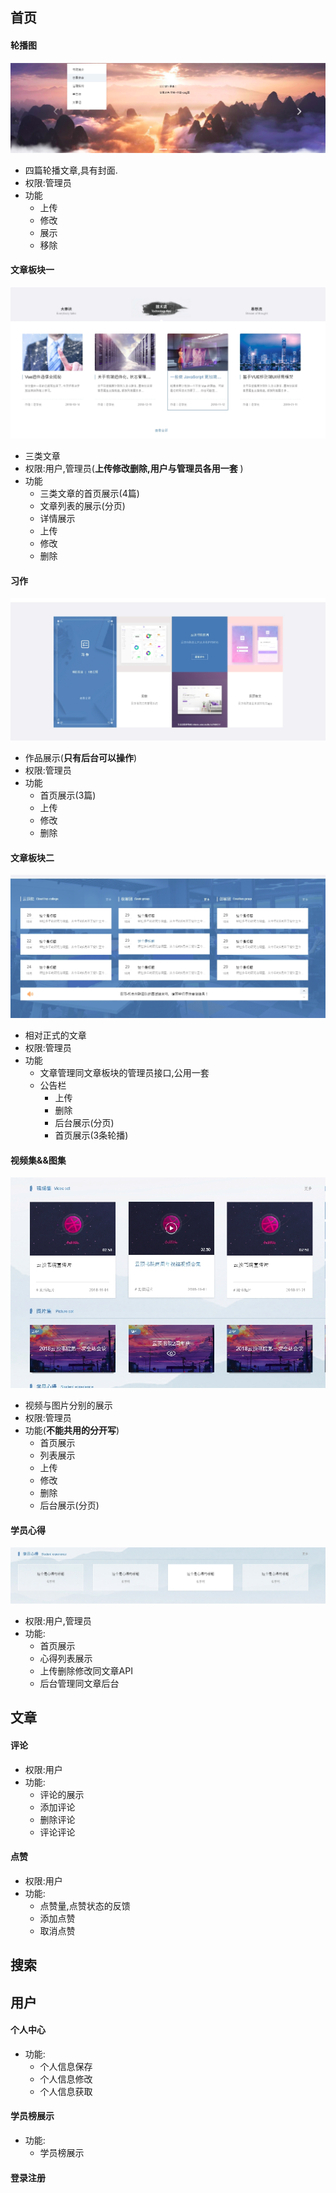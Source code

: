 ## 首页

####  轮播图

![](pic/001.png)

- 四篇轮播文章,具有封面.
- 权限:管理员
- 功能
  - 上传
  - 修改
  - 展示
  - 移除

#### 文章板块一

![](pic/002.png)

- 三类文章
- 权限:用户,管理员(**上传修改删除,用户与管理员各用一套** )
- 功能
  - 三类文章的首页展示(4篇)
  - 文章列表的展示(分页)
  - 详情展示
  - 上传
  - 修改
  - 删除

#### 习作

![](pic/003.png)

- 作品展示(**只有后台可以操作**)
- 权限:管理员
- 功能
  - 首页展示(3篇)
  - 上传
  - 修改
  - 删除

#### 文章板块二

![](pic/004.png)

- 相对正式的文章
- 权限:管理员
- 功能
  - 文章管理同文章板块的管理员接口,公用一套
  - 公告栏
    - 上传
    - 删除
    - 后台展示(分页)
    - 首页展示(3条轮播)

#### 视频集&&图集

![](pic/005.png)

- 视频与图片分别的展示
- 权限:管理员
- 功能(**不能共用的分开写**)
  - 首页展示
  - 列表展示
  - 上传
  - 修改
  - 删除
  - 后台展示(分页)

#### 学员心得

![](pic/006.png)

- 权限:用户,管理员
- 功能:
  - 首页展示
  - 心得列表展示
  - 上传删除修改同文章API
  - 后台管理同文章后台

## 文章

#### 评论

- 权限:用户
- 功能:
  - 评论的展示
  - 添加评论
  - 删除评论
  - 评论评论

#### 点赞

- 权限:用户
- 功能:
  - 点赞量,点赞状态的反馈
  - 添加点赞
  - 取消点赞

## 搜索

## 用户

#### 个人中心

- 功能:
  - 个人信息保存
  - 个人信息修改
  - 个人信息获取

#### 学员榜展示

- 功能:
  - 学员榜展示

#### 登录注册

